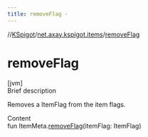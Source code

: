 ```yaml
---
title: removeFlag -
---
```

//[KSpigot](../index.md)/[net.axay.kspigot.items](index.md)/[removeFlag](remove-flag.md)



# removeFlag  
[jvm]  
Brief description  


Removes a ItemFlag from the item flags.

  
Content  
fun ItemMeta.[removeFlag](remove-flag.md)(itemFlag: ItemFlag)  



